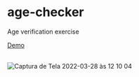 # age-checker
Age verification exercise

<div aling="center">
  <a href="https://backgroundcoloradrianalatorre.netlify.app/" terget="_blank">Demo</a>
  </div>
  <br/>

![Captura de Tela 2022-03-28 às 12 10 04](https://user-images.githubusercontent.com/101880897/160430328-6ea150d0-bf74-4b9d-8d56-9d82ccbefd99.png)
